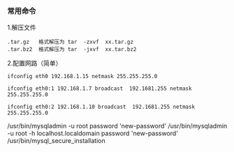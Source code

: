 ### 常用命令
1.解压文件
```
.tar.gz   格式解压为 tar  -zxvf  xx.tar.gz
.tar.bz2  格式解压为 tar  -jxvf  xx.tar.bz2
```

2.配置网路（简单）
```
ifconfig eth0 192.168.1.15 netmask 255.255.255.0  

ifconfig eth0:1 192.168.1.7 broadcast  192.1681.255 netmask 255.255.255.0  

ifconfig eth0:2 192.168.1.10 broadcast  192.1681.255 netmask 255.255.255.0
```

/usr/bin/mysqladmin -u root password 'new-password'
/usr/bin/mysqladmin -u root -h localhost.localdomain password 'new-password'
/usr/bin/mysql_secure_installation
